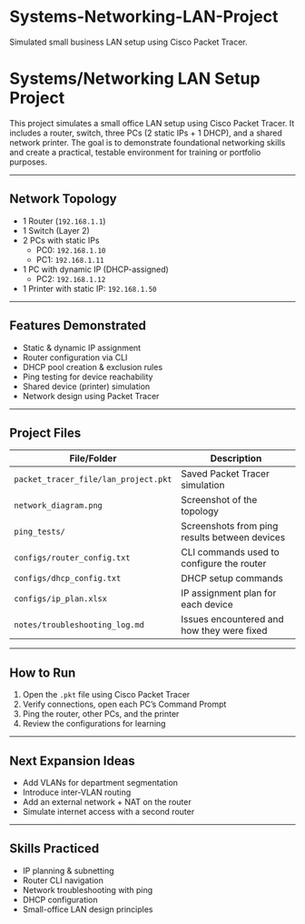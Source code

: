# Systems-Networking-LAN-Project
Simulated small business LAN setup using Cisco Packet Tracer.

# Systems/Networking LAN Setup Project

This project simulates a small office LAN setup using Cisco Packet Tracer. It includes a router, switch, three PCs (2 static IPs + 1 DHCP), and a shared network printer. The goal is to demonstrate foundational networking skills and create a practical, testable environment for training or portfolio purposes.

---

## Network Topology

- 1 Router (`192.168.1.1`)
- 1 Switch (Layer 2)
- 2 PCs with static IPs
  - PC0: `192.168.1.10`
  - PC1: `192.168.1.11`
- 1 PC with dynamic IP (DHCP-assigned)
  - PC2: `192.168.1.12`
- 1 Printer with static IP: `192.168.1.50`

---

## Features Demonstrated

- Static & dynamic IP assignment
- Router configuration via CLI
- DHCP pool creation & exclusion rules
- Ping testing for device reachability
- Shared device (printer) simulation
- Network design using Packet Tracer

---

## Project Files

| File/Folder | Description |
|-------------|-------------|
| `packet_tracer_file/lan_project.pkt` | Saved Packet Tracer simulation |
| `network_diagram.png` | Screenshot of the topology |
| `ping_tests/` | Screenshots from ping results between devices |
| `configs/router_config.txt` | CLI commands used to configure the router |
| `configs/dhcp_config.txt` | DHCP setup commands |
| `configs/ip_plan.xlsx` | IP assignment plan for each device |
| `notes/troubleshooting_log.md` | Issues encountered and how they were fixed |

---

## How to Run

1. Open the `.pkt` file using Cisco Packet Tracer
2. Verify connections, open each PC’s Command Prompt
3. Ping the router, other PCs, and the printer
4. Review the configurations for learning

---

## Next Expansion Ideas

- Add VLANs for department segmentation
- Introduce inter-VLAN routing
- Add an external network + NAT on the router
- Simulate internet access with a second router

---

## Skills Practiced

- IP planning & subnetting
- Router CLI navigation
- Network troubleshooting with ping
- DHCP configuration
- Small-office LAN design principles

